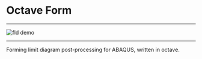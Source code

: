# Octave Form

***

![fld demo](../master/demo.gif)

***

Forming limit diagram post-processing for ABAQUS, written in octave.

